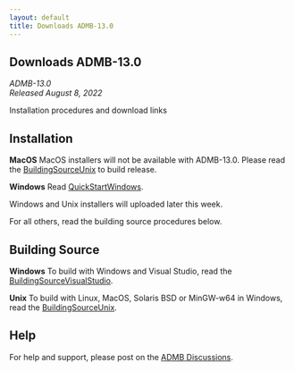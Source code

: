 ```yaml
---
layout: default
title: Downloads ADMB-13.0
---
```


Downloads ADMB-13.0
------------------

*ADMB-13.0*  
*Released August 8, 2022*  

Installation procedures and download links

Installation
------------

**MacOS** MacOS installers will not be available with ADMB-13.0. Please read the [BuildingSourceUnix](BuildingSourceUnix.md) to build release.

**Windows** Read [QuickStartWindows](QuickStartWindows.md).  
<!--
**Unix** Read [QuickStartUnix](QuickStartUnix.md).
-->

Windows and Unix installers will uploaded later this week.

For all others, read the building source procedures below.

Building Source
---------------

**Windows** To build with Windows and Visual Studio, read the [BuildingSourceVisualStudio](BuildingSourceVisualStudio.md).   

**Unix** To build with Linux, MacOS, Solaris BSD or MinGW-w64 in Windows, read the [BuildingSourceUnix](BuildingSourceUnix.md).

Help
----

For help and support, please post on the [ADMB Discussions](https://github.com/admb-project/admb/discussions).
